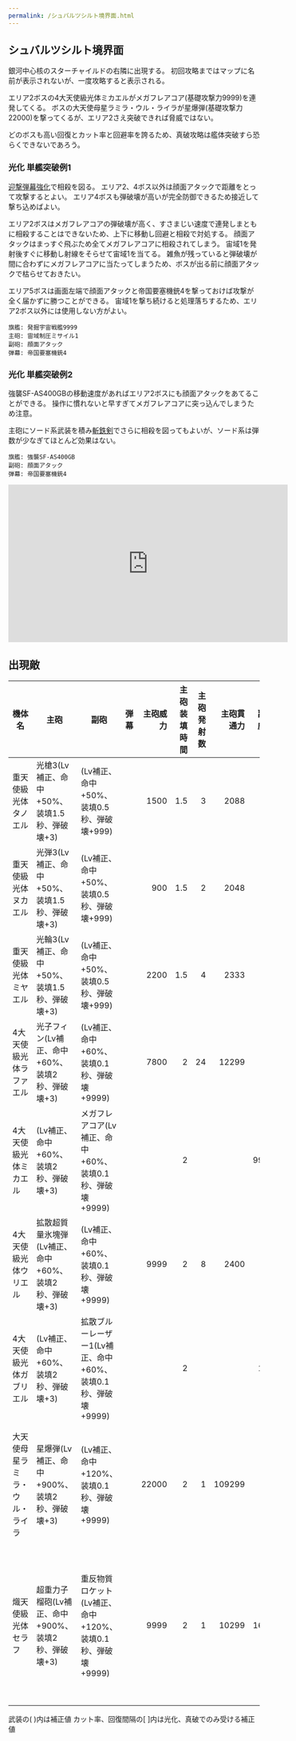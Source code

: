 ```yaml
---
permalink: /シュバルツシルト境界面.html
---
```

## シュバルツシルト境界面

銀河中心核のスターチャイルドの右隣に出現する。
初回攻略まではマップに名前が表示されないが、一度攻略すると表示される。

エリア2ボスの4大天使級光体ミカエルがメガフレアコア(基礎攻撃力9999)を連発してくる。
ボスの大天使母星ラミラ・ウル・ライラが星爆弾(基礎攻撃力22000)を撃ってくるが、エリア2さえ突破できれば脅威ではない。

どのボスも高い回復とカット率と回避率を誇るため、真破攻略は艦体突破すら恐らくできないであろう。

### 光化 単艦突破例1

[迎撃弾幕強化](チップ.md#迎撃弾幕強化)で相殺を図る。
エリア2、4ボス以外は顔面アタックで距離をとって攻撃するとよい。
エリア4ボスも弾破壊が高いが完全防御できるため接近して撃ち込めばよい。

エリア2ボスはメガフレアコアの弾破壊が高く、すさまじい速度で連発しまともに相殺することはできないため、上下に移動し回避と相殺で対処する。
顔面アタックはまっすぐ飛ぶため全てメガフレアコアに相殺されてしまう。
宙域1を発射後すぐに移動し射線をそらせて宙域1を当てる。
雑魚が残っていると弾破壊が間に合わずにメガフレアコアに当たってしまうため、ボスが出る前に顔面アタックで枯らせておきたい。

エリア5ボスは画面左端で顔面アタックと帝国要塞機銃4を撃っておけば攻撃が全く届かずに勝つことができる。
宙域1を撃ち続けると処理落ちするため、エリア2ボス以外には使用しない方がよい。

```
旗艦: 発掘宇宙戦艦9999
主砲: 宙域制圧ミサイル1
副砲: 顔面アタック
弾幕: 帝国要塞機銃4
```

### 光化 単艦突破例2

強襲SF-AS400GBの移動速度があればエリア2ボスにも顔面アタックをあてることができる。
操作に慣れないと早すぎてメガフレアコアに突っ込んでしまうため注意。

主砲にソード系武装を積み[斬鉄剣](チップ.md#斬鉄剣)でさらに相殺を図ってもよいが、ソード系は弾数が少なぎてほとんど効果はない。

```
旗艦: 強襲SF-AS400GB
副砲: 顔面アタック
弾幕: 帝国要塞機銃4
```

<iframe width="560" height="315" src="https://www.youtube.com/embed/jtYBqYufHGk" title="YouTube video player" frameborder="0" allow="accelerometer; autoplay; clipboard-write; encrypted-media; gyroscope; picture-in-picture; web-share" allowfullscreen></iframe>


## 出現敵

<ul class="enemies-list"></ul>

| 機体名                         | 主砲                                                  | 副砲                                                          | 弾幕 | 主砲威力 | 主砲装填時間 | 主砲発射数 | 主砲貫通力 | 副砲威力 | 副砲装填時間 | 副砲発射数 | 副砲貫通力 | 弾幕威力 | 弾幕装填時間 | 弾幕発射数 | 弾幕貫通力 | 機関        | 設計図                     | 実弾カット | Eカット | 爆風カット |  回避率 | 爆風回避率 | 回復間隔 |    装甲 |   速度 | 対火災力 | 対電磁力 |   資金 | 功績値 | 救出人数 | 登場ステージ      |
|--------------------------------|-------------------------------------------------------|---------------------------------------------------------------|------|---------:|-------------:|-----------:|-----------:|---------:|-------------:|-----------:|-----------:|---------:|-------------:|-----------:|-----------:|-------------|----------------------------|-----------:|--------:|-----------:|--------:|-----------:|----------|--------:|-------:|---------:|---------:|-------:|-------:|---------:|-------------------|
| 重天使級光体タノエル           | 光槍3(Lv補正、命中+50%、装填1.5秒、弾破壊+3)          | (Lv補正、命中+50%、装填0.5秒、弾破壊+999)                     |      |     1500 |          1.5 |          3 |       2088 |          |          0.5 |            |            |          |              |            |            | 小型光体炉A | 天使級光体                 |        90% |     99% |        95% |     80% |        90% | 5秒      |  500000 | 調査中 |   調査中 |   調査中 | 調査中 | 調査中 |   調査中 | 1、2、3、4、5     |
| 重天使級光体ヌカエル           | 光弾3(Lv補正、命中+50%、装填1.5秒、弾破壊+3)          | (Lv補正、命中+50%、装填0.5秒、弾破壊+999)                     |      |      900 |          1.5 |          2 |       2048 |          |          0.5 |            |            |          |              |            |            | 小型光体炉B | 天使級光体                 |        90% |     99% |        95% |     80% |        90% | 5秒      |  600000 | 調査中 |   調査中 |   調査中 | 調査中 | 調査中 |   調査中 | 2、3、4、5        |
| 重天使級光体ミヤエル           | 光輪3(Lv補正、命中+50%、装填1.5秒、弾破壊+3)          | (Lv補正、命中+50%、装填0.5秒、弾破壊+999)                     |      |     2200 |          1.5 |          4 |       2333 |          |          0.5 |            |            |          |              |            |            | 小型光体炉C | 天使級光体                 |        90% |     99% |        95% |     80% |        90% | 5秒      |  700000 | 調査中 |   調査中 |   調査中 | 調査中 | 調査中 |   調査中 | 3、4、5           |
| 4大天使級光体ラファエル        | 光子フィン(Lv補正、命中+60%、装填2秒、弾破壊+3)       | (Lv補正、命中+60%、装填0.1秒、弾破壊+9999)                    |      |     7800 |            2 |         24 |      12299 |          |          0.1 |            |            |          |              |            |            | 星生炉E     | 権天使級光体               |      98.5% |   99.9% |        99% |     97% |        97% | 1秒      | 1000000 | 調査中 |   調査中 |   調査中 | 調査中 | 調査中 |   調査中 | 1ボス             |
| 4大天使級光体ミカエル          | (Lv補正、命中+60%、装填2秒、弾破壊+3)                 | メガフレアコア(Lv補正、命中+60%、装填0.1秒、弾破壊+9999)      |      |          |            2 |            |            |     9999 |          0.1 |          3 |       2999 |          |              |            |            | 星生炉E     | 権天使級光体               |      98.5% |   99.9% |        99% |     97% |        97% | 1秒      | 1000000 | 調査中 |   調査中 |   調査中 | 調査中 | 調査中 |   調査中 | 2ボス             |
| 4大天使級光体ウリエル          | 拡散超質量氷塊弾(Lv補正、命中+60%、装填2秒、弾破壊+3) | (Lv補正、命中+60%、装填0.1秒、弾破壊+9999)                    |      |     9999 |            2 |          8 |       2400 |          |          0.1 |            |            |          |              |            |            | 星生炉E     | 権天使級光体               |      98.5% |   99.9% |        99% |     97% |        97% | 1秒      | 1000000 | 調査中 |   調査中 |   調査中 | 調査中 | 調査中 |   調査中 | 3ボス             |
| 4大天使級光体ガブリエル        | (Lv補正、命中+60%、装填2秒、弾破壊+3)                 | 拡散ブルーレーザー1(Lv補正、命中+60%、装填0.1秒、弾破壊+9999) |      |          |            2 |            |            |      100 |          0.1 |          4 |       2030 |          |              |            |            | 星生炉E     | 権天使級光体               |      98.5% |   99.9% |        99% |     97% |        97% | 1秒      | 1000000 | 調査中 |   調査中 |   調査中 | 調査中 | 調査中 |   調査中 | 4ボス             |
| 大天使母星ラミラ・ウル・ライラ | 星爆弾(Lv補正、命中+900%、装填2秒、弾破壊+3)          | (Lv補正、命中+120%、装填0.1秒、弾破壊+9999)                   |      |    22000 |            2 |          1 |     109299 |          |          0.1 |            |            |          |              |            |            | 星生炉F     | 衛星要塞サジタリウス       |      99.5% |   99.9% |      99.5% |     99% |        99% | 1秒      | 1000000 | 調査中 |   調査中 |   調査中 | 調査中 | 調査中 |   調査中 | 5ボス             |
| 熾天使級光体セラフ             | 超重力子榴砲(Lv補正、命中+900%、装填2秒、弾破壊+3)    | 重反物質ロケット(Lv補正、命中+120%、装填0.1秒、弾破壊+9999)   |      |     9999 |            2 |          1 |      10299 |     1600 |          0.1 |          5 |       2020 |          |              |            |            | 星生炉F     | 熾天型銀河航行艦セラフィム |      99.5% |   99.9% |        95% |     99% |        99% | 1秒      | 1000000 | 調査中 |   調査中 |   調査中 | 調査中 | 調査中 |   調査中 | 5裏ボス(光化以上) |

武装の( )内は補正値
カット率、回復間隔の[ ]内は光化、真破でのみ受ける補正値
